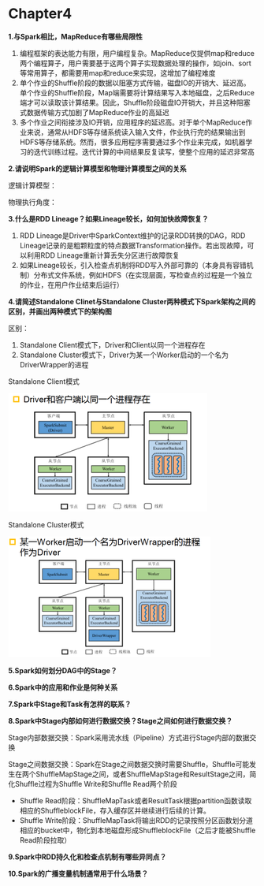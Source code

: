# Chapter4 

**1.与Spark相比，MapReduce有哪些局限性**

1. 编程框架的表达能力有限，用户编程复杂。MapReduce仅提供map和reduce两个编程算子，用户需要基于这两个算子实现数据处理的操作，如join、sort等常用算子，都需要用map和reduce来实现，这增加了编程难度
2. 单个作业的Shuffle阶段的数据以阻塞方式传输，磁盘IO的开销大、延迟高。单个作业的Shuffle阶段，Map端需要将计算结果写入本地磁盘，之后Reduce端才可以读取该计算结果。因此，Shuffle阶段磁盘IO开销大，并且这种阻塞式数据传输方式加剧了MapReduce作业的高延迟
3. 多个作业之间衔接涉及IO开销，应用程序的延迟高。对于单个MapReduce作业来说，通常从HDFS等存储系统读入输入文件，作业执行完的结果输出到HDFS等存储系统。然而，很多应用程序需要通过多个作业来完成，如机器学习的迭代训练过程。迭代计算的中间结果反复读写，使整个应用的延迟非常高

**2.请说明Spark的逻辑计算模型和物理计算模型之间的关系**

逻辑计算模型：

物理执行角度：

**3.什么是RDD Lineage？如果Lineage较长，如何加快故障恢复？**

1. RDD Lineage是Driver中SparkContext维护的记录RDD转换的DAG，RDD Lineage记录的是粗颗粒度的特点数据Transformation操作。若出现故障，可以利用RDD Lineage重新计算丢失分区进行故障恢复
2. 如果Lineage较长，引入检查点机制将RDD写入外部可靠的（本身具有容错机制）分布式文件系统，例如HDFS（在实现层面，写检查点的过程是一个独立的作业，在用户作业结束后运行）

**4.请简述Standalone Clinet与Standalone Cluster两种模式下Spark架构之间的区别，并画出两种模式下的架构图**

区别：

1. Standalone Client模式下，Driver和Client以同一个进程存在
2. Standalone Cluster模式下，Driver为某一个Worker启动的一个名为DriverWrapper的进程

Standalone Client模式

<img src="static/standalone-client.png" alt="standalone-client" style="zoom:50%;" />

Standalone Cluster模式

<img src="static/standalone-cluster.png" alt="standalone-cluster" style="zoom:50%;" />

**5.Spark如何划分DAG中的Stage？**



**6.Spark中的应用和作业是何种关系**



**7.Spark中Stage和Task有怎样的联系？**



**8.Spark中Stage内部如何进行数据交换？Stage之间如何进行数据交换？**

Stage内部数据交换：Spark采用流水线（Pipeline）方式进行Stage内部的数据交换

Stage之间数据交换：Spark在Stage之间数据交换时需要Shuffle，Shuffle可能发生在两个ShuffleMapStage之间，或者ShuffleMapStage和ResultStage之间，简化Shuffle过程为Shuffle Write和Shuffle Read两个阶段

- Shuffle Read阶段：ShuffleMapTask或者ResultTask根据partition函数读取相应的ShuffleblockFile，存入缓存区并继续进行后续的计算。
- Shuffle Write阶段：ShuffleMapTask将输出RDD的记录按照分区函数划分道相应的bucket中，物化到本地磁盘形成ShuffleblockFile（之后才能被Shuffle Read阶段拉取）

**9.Spark中RDD持久化和检查点机制有哪些异同点？**



**10.Spark的广播变量机制通常用于什么场景？**
